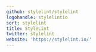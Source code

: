 ```yaml
---
github: stylelint/stylelint
logohandle: stylelintio
sort: stylelint
title: StyleLint
twitter: stylelint
website: 'https://stylelint.io/'
---
```

